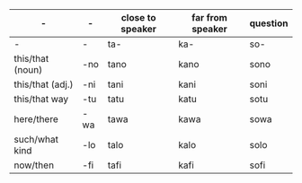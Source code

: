 | - | - | close to speaker | far from speaker | question |
| - | - | ---------------- | ---------------- | -------- |
| - | - | ta- | ka- | so- |
| this/that (noun) | -no | tano | kano | sono
| this/that (adj.) | -ni |  tani | kani | soni
| this/that way | -tu | tatu | katu | sotu
| here/there | -wa | tawa | kawa | sowa
| such/what kind | -lo | talo | kalo | solo
| now/then | -fi | tafi | kafi | sofi